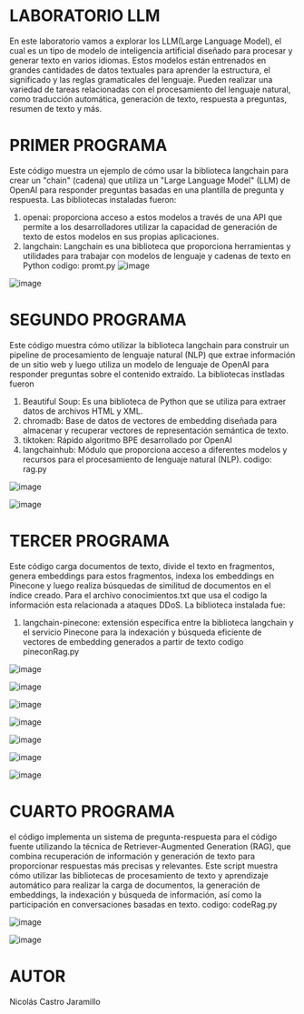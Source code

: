# LABORATORIO LLM
En este laboratorio vamos a explorar los LLM(Large Language Model), el cual es un tipo de modelo de inteligencia artificial diseñado para procesar y generar texto en varios idiomas. Estos modelos están entrenados en grandes cantidades de datos textuales para aprender la estructura, el significado y las reglas gramaticales del lenguaje. Pueden realizar una variedad de tareas relacionadas con el procesamiento del lenguaje natural, como traducción automática, generación de texto, respuesta a preguntas, resumen de texto y más.

# PRIMER PROGRAMA
Este código muestra un ejemplo de cómo usar la biblioteca langchain para crear un "chain" (cadena) que utiliza un "Large Language Model" (LLM) de OpenAI para responder preguntas basadas en una plantilla de pregunta y respuesta. Las bibliotecas instaladas fueron:
1. openai: proporciona acceso a estos modelos a través de una API que permite a los desarrolladores utilizar la capacidad de generación de texto de estos modelos en sus propias aplicaciones.
2. langchain: Langchain es una biblioteca que proporciona herramientas y utilidades para trabajar con modelos de lenguaje y cadenas de texto en Python
codigo: promt.py
![image](https://github.com/NicolasCastro9/AREP_LABLLM/assets/98556822/5154cc89-b4cd-4ee5-8f35-aa19eef178d7)

![image](https://github.com/NicolasCastro9/AREP_LABLLM/assets/98556822/3df444fe-708c-4fe1-950f-be52d672fe87)


# SEGUNDO PROGRAMA 
Este código muestra cómo utilizar la biblioteca langchain para construir un pipeline de procesamiento de lenguaje natural (NLP) que extrae información de un sitio web y luego utiliza un modelo de lenguaje de OpenAI para responder preguntas sobre el contenido extraído. La bibliotecas instladas fueron
1. Beautiful Soup: Es una biblioteca de Python que se utiliza para extraer datos de archivos HTML y XML.
2. chromadb: Base de datos de vectores de embedding diseñada para almacenar y recuperar vectores de representación semántica de texto.
3. tiktoken: Rápido algoritmo BPE desarrollado por OpenAI
4. langchainhub:  Módulo que proporciona acceso a diferentes modelos y recursos para el procesamiento de lenguaje natural (NLP).
codigo: rag.py

![image](https://github.com/NicolasCastro9/AREP_LABLLM/assets/98556822/6f86e7d5-622c-42af-a256-5df7cc4adefe)


![image](https://github.com/NicolasCastro9/AREP_LABLLM/assets/98556822/1af8624a-ca48-43e1-999e-c69da3618f4c)


# TERCER PROGRAMA
Este código carga documentos de texto, divide el texto en fragmentos, genera embeddings para estos fragmentos, indexa los embeddings en Pinecone y luego realiza búsquedas de similitud de documentos en el índice creado.
Para el archivo conocimientos.txt que usa el codigo la información esta relacionada a ataques DDoS. La biblioteca instalada fue:
1. langchain-pinecone: extensión específica entre la biblioteca langchain y el servicio Pinecone para la indexación y búsqueda eficiente de vectores de embedding generados a partir de texto
codigo pineconRag.py

![image](https://github.com/NicolasCastro9/AREP_LABLLM/assets/98556822/225c539e-dc70-421c-b010-16c98d4878ab)


![image](https://github.com/NicolasCastro9/AREP_LABLLM/assets/98556822/ad70ee2e-bccb-4882-bea2-79f450e6e141)


![image](https://github.com/NicolasCastro9/AREP_LABLLM/assets/98556822/921e83cf-8bd2-4148-bd3e-aa784292664c)


![image](https://github.com/NicolasCastro9/AREP_LABLLM/assets/98556822/01101d3e-eaff-49a6-9cec-90388b6dc993)


![image](https://github.com/NicolasCastro9/AREP_LABLLM/assets/98556822/65ec8162-913a-4dda-b256-150d69aa977b)


![image](https://github.com/NicolasCastro9/AREP_LABLLM/assets/98556822/39d1f0bc-36e7-450e-8813-fc1744cc3907)


![image](https://github.com/NicolasCastro9/AREP_LABLLM/assets/98556822/00291514-d96c-447f-b461-c8dc42fafe09)



# CUARTO PROGRAMA
el código implementa un sistema de pregunta-respuesta para el código fuente utilizando la técnica de Retriever-Augmented Generation (RAG), que combina recuperación de información y generación de texto para proporcionar respuestas más precisas y relevantes. Este script muestra cómo utilizar las bibliotecas de procesamiento de texto y aprendizaje automático para realizar la carga de documentos, la generación de embeddings, la indexación y búsqueda de información, así como la participación en conversaciones basadas en texto.
codigo: codeRag.py

![image](https://github.com/NicolasCastro9/AREP_LABLLM/assets/98556822/f749e87d-2140-422e-8a5e-4baada0eee49)


![image](https://github.com/NicolasCastro9/AREP_LABLLM/assets/98556822/0e58e24f-3f2c-4de3-a346-f0d9015817b4)


# AUTOR
Nicolás Castro Jaramillo
